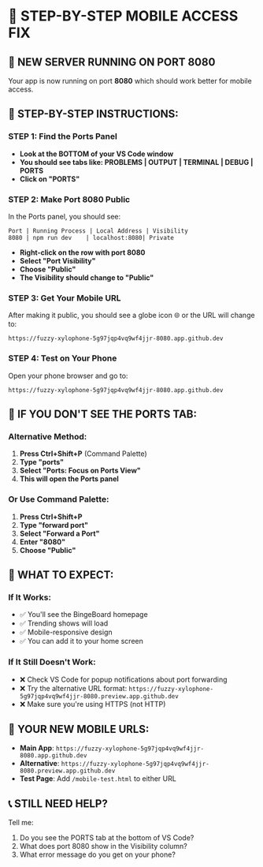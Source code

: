 # 🔧 STEP-BY-STEP MOBILE ACCESS FIX

## 📍 **NEW SERVER RUNNING ON PORT 8080**

Your app is now running on port **8080** which should work better for mobile access.

## 🎯 **STEP-BY-STEP INSTRUCTIONS:**

### STEP 1: Find the Ports Panel
- **Look at the BOTTOM of your VS Code window**
- **You should see tabs like: PROBLEMS | OUTPUT | TERMINAL | DEBUG | PORTS**
- **Click on "PORTS"**

### STEP 2: Make Port 8080 Public
In the Ports panel, you should see:
```
Port | Running Process | Local Address | Visibility
8080 | npm run dev    | localhost:8080| Private
```

- **Right-click on the row with port 8080**
- **Select "Port Visibility"**
- **Choose "Public"**
- **The Visibility should change to "Public"**

### STEP 3: Get Your Mobile URL
After making it public, you should see a globe icon 🌐 or the URL will change to:
```
https://fuzzy-xylophone-5g97jqp4vq9wf4jjr-8080.app.github.dev
```

### STEP 4: Test on Your Phone
Open your phone browser and go to:
```
https://fuzzy-xylophone-5g97jqp4vq9wf4jjr-8080.app.github.dev
```

## 🚨 **IF YOU DON'T SEE THE PORTS TAB:**

### Alternative Method:
1. **Press Ctrl+Shift+P** (Command Palette)
2. **Type "ports"**
3. **Select "Ports: Focus on Ports View"**
4. **This will open the Ports panel**

### Or Use Command Palette:
1. **Press Ctrl+Shift+P**
2. **Type "forward port"**
3. **Select "Forward a Port"**
4. **Enter "8080"**
5. **Choose "Public"**

## 📱 **WHAT TO EXPECT:**

### If It Works:
- ✅ You'll see the BingeBoard homepage
- ✅ Trending shows will load
- ✅ Mobile-responsive design
- ✅ You can add it to your home screen

### If It Still Doesn't Work:
- ❌ Check VS Code for popup notifications about port forwarding
- ❌ Try the alternative URL format: `https://fuzzy-xylophone-5g97jqp4vq9wf4jjr-8080.preview.app.github.dev`
- ❌ Make sure you're using HTTPS (not HTTP)

## 🔗 **YOUR NEW MOBILE URLS:**
- **Main App**: `https://fuzzy-xylophone-5g97jqp4vq9wf4jjr-8080.app.github.dev`
- **Alternative**: `https://fuzzy-xylophone-5g97jqp4vq9wf4jjr-8080.preview.app.github.dev`
- **Test Page**: Add `/mobile-test.html` to either URL

## 📞 **STILL NEED HELP?**
Tell me:
1. Do you see the PORTS tab at the bottom of VS Code?
2. What does port 8080 show in the Visibility column?
3. What error message do you get on your phone?
